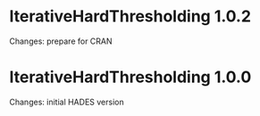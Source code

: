 IterativeHardThresholding 1.0.2
=============

Changes: prepare for CRAN


IterativeHardThresholding 1.0.0
=============

Changes: initial HADES version
